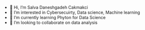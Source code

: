 - 👋 Hi, I’m Salva Daneshgadeh Cakmakci
- 👀 I’m interested in Cybersecuirty, Data science, Machine learning
- 🌱 I’m currently learning Phyton for Data Science
- 💞️ I’m looking to collaborate on data analysis


<!---
SalvaDACA/SalvaDACA is a ✨ special ✨ repository because its `README.md` (this file) appears on your GitHub profile.
You can click the Preview link to take a look at your changes.
--->
